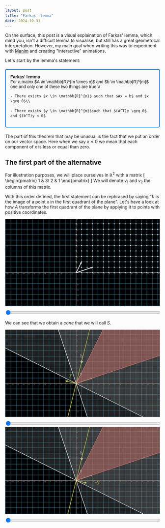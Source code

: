 ```yaml
---
layout: post
title: "Farkas' lemma"
date: 2024-10-31
---
```


<script src="https://polyfill.io/v3/polyfill.min.js?features=es6"></script>
<script id="MathJax-script" async src="https://cdn.jsdelivr.net/npm/mathjax@3/es5/tex-mml-chtml.js"></script>

<!-- CSS for the animations and sliders -->
<style>
    /* Make sliders fit the width of their container */
    input[type="range"] {
        width: 100%; /* Full width */
        margin-top: 10px; /* Add some space above */
    }
    #image-container-1, #image-container-2, #image-container-3 {
        width: 100%; /* Make containers full width */
        text-align: center; /* Center the images */
    }
    img {
        max-width: 100%; /* Responsive images */
        height: auto; /* Maintain aspect ratio */
    }
</style>

<!-- CSS for the theorem boxes-->
<style>
    .theorem {
        border: 2px solid #007BFF;
        border-radius: 5px;
        background-color: #f9f9f9;
        padding: 15px;
        margin: 20px 0;
        font-family: Arial, sans-serif;
    }

    .theorem h4 {
        margin: 0;
        font-weight: bold;
    }
</style>

<!-- Content with LaTeX -->
On the surface, this post is a visual explaination of Farkas' lemma, which mind you, isn't a difficult lemma to visualise, but still has a great geometrical interpretation. However, my main goal when writing this was to experiment with [Manim](https://www.manim.community/) and creating "interactive" animations. 

Let's start by the lemma's statement:

<div class="theorem">
    <h4>Farkas' lemma</h4>
    For a matrix $A \in \mathbb{R}^{m \times n}$ and $b \in \mathbb{R}^{m}$ one and only one of these two things are true:\\

    - There exists $x \in \mathbb{R}^{n}$ such that $Ax = b$ and $x \geq 0$\\

    - There exists $y \in \mathbb{R}^{m}$such that $(A^T)y \geq 0$ and $(b^T)y < 0$
</div>

The part of this theorem that may be unusual is the fact that we put an order on our vector space. Here when we say $x \leq 0$ we mean that each component of $x$ is less or equal than zero.

## The first part of the alternative

For illustration purposes, we will place ourselves in $\mathbb{R}^2$ with a matrix 
\[
\begin{pmatrix}
1 & 3\\
2 & 1
\end{pmatrix}
\]
We will denote $v_1$ and $v_2$ the columns of this matrix.

With this order defined, the first statement can be rephrased by saying "$b$ is the image of a point $x$ in the first quadrant of the plane". Let's have a look at how $A$ transforms the first quadrant of the plane by applying it to points with positive coordinates.

<!-- Animation 1 -->
<div id="image-container-1">
    <img id="animation-image-1" src="/assets/farkas/shear_frames/frame0001.jpg" alt="Animation Frame 1">
</div>
<input type="range" id="slider-1" min="1" max="300" value="1" step="1">

We can see that we obtain a *cone* that we will call $S$.

<!-- Animation 2 -->
<div id="image-container-2">
    <img id="animation-image-2" src="/assets/farkas/hp_frames/frame0001.jpg" alt="Animation Frame 2">
</div>
<input type="range" id="slider-2" min="1" max="300" value="1" step="1">

<!-- Animation 3 -->
<div id="image-container-3">
    <img id="animation-image-3" src="/assets/farkas/flippedy_frames/frame0001.jpg" alt="Animation Frame 3">
</div>
<input type="range" id="slider-3" min="1" max="200" value="1" step="1">


<!-- JavaScript Code -->
<script>
    /**
     * Function to initialize the frame-by-frame animation with a slider.
     */
    function initFrameAnimation(framePath, totalFrames, imageElementId, sliderElementId) {
        const animationImage = document.getElementById(imageElementId);
        const slider = document.getElementById(sliderElementId);

        if (!animationImage || !slider) {
            console.error('Invalid element IDs provided.');
            return;
        }

        slider.min = 1;
        slider.max = totalFrames;
        slider.value = 1;
        slider.step = 1;

        function getFrameSrc(frameNumber) {
            const frameString = String(frameNumber).padStart(4, '0');
            return framePath + frameString + '.jpg';
        }

        slider.addEventListener('input', function() {
            const frameNumber = parseInt(slider.value);
            animationImage.src = getFrameSrc(frameNumber);
        });

        function preloadImages(start, end) {
            for (let i = start; i <= end; i++) {
                const img = new Image();
                img.src = getFrameSrc(i);
            }
        }

        preloadImages(1, Math.min(totalFrames, 10));
    }

    // Initialize animations
    initFrameAnimation('/assets/farkas/flippedy_frames/frame', 52, 'animation-image-3', 'slider-3');
    initFrameAnimation('/assets/farkas/hp_frames/frame', 50, 'animation-image-2', 'slider-2');
    initFrameAnimation('/assets/farkas/shear_frames/frame', 95, 'animation-image-1', 'slider-1');
</script>
